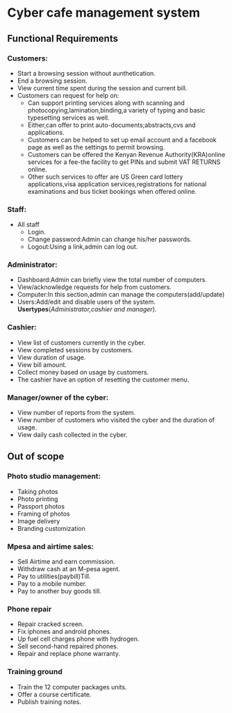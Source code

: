 # Cyber cafe management system
## Functional Requirements
### Customers:
 - Start a browsing session without aunthetication.
 - End a browsing session.
 - View current time spent during the session and current bill.
 - Customers can request for help on:
   * Can support printing services along with scanning and         photocopying,lamination,binding,a variety of typing and basic typesetting services as well.
   * Either,can offer to print auto-documents;abstracts,cvs and applications.
   * Customers can be helped to set up email account and a facebook page as well as the settings to permit browsing.
   * Customers can be offered the Kenyan Revenue Authority(KRA)online services for a fee-the facility to get PINs and submit VAT RETURNS online.
   * Other such services to offer are US Green card lottery applications,visa application services,registrations for national examinations and bus ticket bookings when offered online.
 ### Staff:
 * All staff
    * Login.
    * Change password:Admin can change his/her passwords.
    * Logout:Using a link,admin can log out.
 ### Administrator:
* Dashboard:Admin can briefly view the total number of computers.
* View/acknowledge requests for help from customers.
* Computer:In this section,admin can manage the computers(add/update)
* Users:Add/edit and disable users of the system.
**Usertypes**(*Administrator,cashier and manager*).
### Cashier:
* View list of customers currently in the cyber.
* View completed sessions by customers.
* View duration of usage.
* View bill amount.
* Collect money based on usage by customers.
* The cashier have an option of resetting the customer menu.
### Manager/owner of the cyber:
* View number of reports from the system.
* View number of customers who visited the cyber and the duration of usage.
* View daily cash collected in the cyber.
## Out of scope
### Photo studio management:
* Taking photos
* Photo printing
* Passport photos
* Framing of photos
* Image delivery
* Branding customization
### Mpesa and airtime sales:
* Sell Airtime and earn commission. 
* Withdraw cash at an M-pesa agent.
* Pay to utilities(paybill)Till.
* Pay to a mobile number.
* Pay to another buy goods till.
### Phone repair
* Repair cracked screen.
* Fix iphones and android phones.
* Up fuel cell charges phone with hydrogen.
* Sell second-hand repaired phones.
* Repair and replace phone warranty.
### Training ground 
* Train the 12 computer packages units.
* Offer a course certificate.
* Publish training notes.
